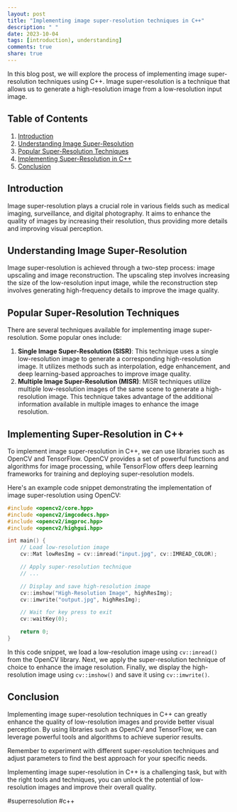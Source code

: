 ```yaml
---
layout: post
title: "Implementing image super-resolution techniques in C++"
description: " "
date: 2023-10-04
tags: [introduction), understanding]
comments: true
share: true
---
```


In this blog post, we will explore the process of implementing image super-resolution techniques using C++. Image super-resolution is a technique that allows us to generate a high-resolution image from a low-resolution input image.

## Table of Contents

1. [Introduction](#introduction)
2. [Understanding Image Super-Resolution](#understanding-image-super-resolution)
3. [Popular Super-Resolution Techniques](#popular-super-resolution-techniques)
4. [Implementing Super-Resolution in C++](#implementing-super-resolution-in-c++)
5. [Conclusion](#conclusion)

## Introduction

Image super-resolution plays a crucial role in various fields such as medical imaging, surveillance, and digital photography. It aims to enhance the quality of images by increasing their resolution, thus providing more details and improving visual perception.

## Understanding Image Super-Resolution

Image super-resolution is achieved through a two-step process: image upscaling and image reconstruction. The upscaling step involves increasing the size of the low-resolution input image, while the reconstruction step involves generating high-frequency details to improve the image quality.

## Popular Super-Resolution Techniques

There are several techniques available for implementing image super-resolution. Some popular ones include:

1. **Single Image Super-Resolution (SISR)**: This technique uses a single low-resolution image to generate a corresponding high-resolution image. It utilizes methods such as interpolation, edge enhancement, and deep learning-based approaches to improve image quality.
2. **Multiple Image Super-Resolution (MISR)**: MISR techniques utilize multiple low-resolution images of the same scene to generate a high-resolution image. This technique takes advantage of the additional information available in multiple images to enhance the image resolution.

## Implementing Super-Resolution in C++

To implement image super-resolution in C++, we can use libraries such as OpenCV and TensorFlow. OpenCV provides a set of powerful functions and algorithms for image processing, while TensorFlow offers deep learning frameworks for training and deploying super-resolution models.

Here's an example code snippet demonstrating the implementation of image super-resolution using OpenCV:

```cpp
#include <opencv2/core.hpp>
#include <opencv2/imgcodecs.hpp>
#include <opencv2/imgproc.hpp>
#include <opencv2/highgui.hpp>

int main() {
    // Load low-resolution image
    cv::Mat lowResImg = cv::imread("input.jpg", cv::IMREAD_COLOR);

    // Apply super-resolution technique
    // ...

    // Display and save high-resolution image
    cv::imshow("High-Resolution Image", highResImg);
    cv::imwrite("output.jpg", highResImg);

    // Wait for key press to exit
    cv::waitKey(0);

    return 0;
}
```

In this code snippet, we load a low-resolution image using `cv::imread()` from the OpenCV library. Next, we apply the super-resolution technique of choice to enhance the image resolution. Finally, we display the high-resolution image using `cv::imshow()` and save it using `cv::imwrite()`.

## Conclusion

Implementing image super-resolution techniques in C++ can greatly enhance the quality of low-resolution images and provide better visual perception. By using libraries such as OpenCV and TensorFlow, we can leverage powerful tools and algorithms to achieve superior results.

Remember to experiment with different super-resolution techniques and adjust parameters to find the best approach for your specific needs.

Implementing image super-resolution in C++ is a challenging task, but with the right tools and techniques, you can unlock the potential of low-resolution images and improve their overall quality.

#superresolution #c++
